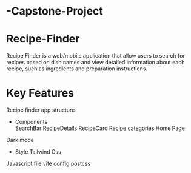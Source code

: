 # -Capstone-Project
# Recipe-Finder
Recipe Finder is a web/mobile application that allow users to search for recipes based on dish names and view detailed information about each recipe, such as ingredients and preparation instructions.

 # Key Features
 Recipe finder app structure 
 
* Components  
    SearchBar
    RecipeDetails
    RecipeCard
    Recipe categories
    Home Page

Dark mode 
    
    
      

* Style
    Tailwind
    Css 

Javascript file
vite config
postcss



